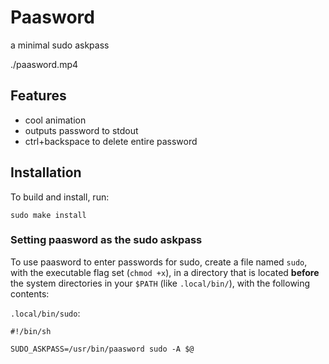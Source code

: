 # Paasword

a minimal sudo askpass

./paasword.mp4

## Features

 - cool animation
 - outputs password to stdout
 - ctrl+backspace to delete entire password

## Installation

To build and install, run:

```
sudo make install
```

### Setting paasword as the sudo askpass

To use paasword to enter passwords for sudo, create a file named `sudo`, with the executable flag set (`chmod +x`), in a directory that is located **before** the system directories in your `$PATH` (like `.local/bin/`), with the following contents:

`.local/bin/sudo`:
```
#!/bin/sh

SUDO_ASKPASS=/usr/bin/paasword sudo -A $@
```
